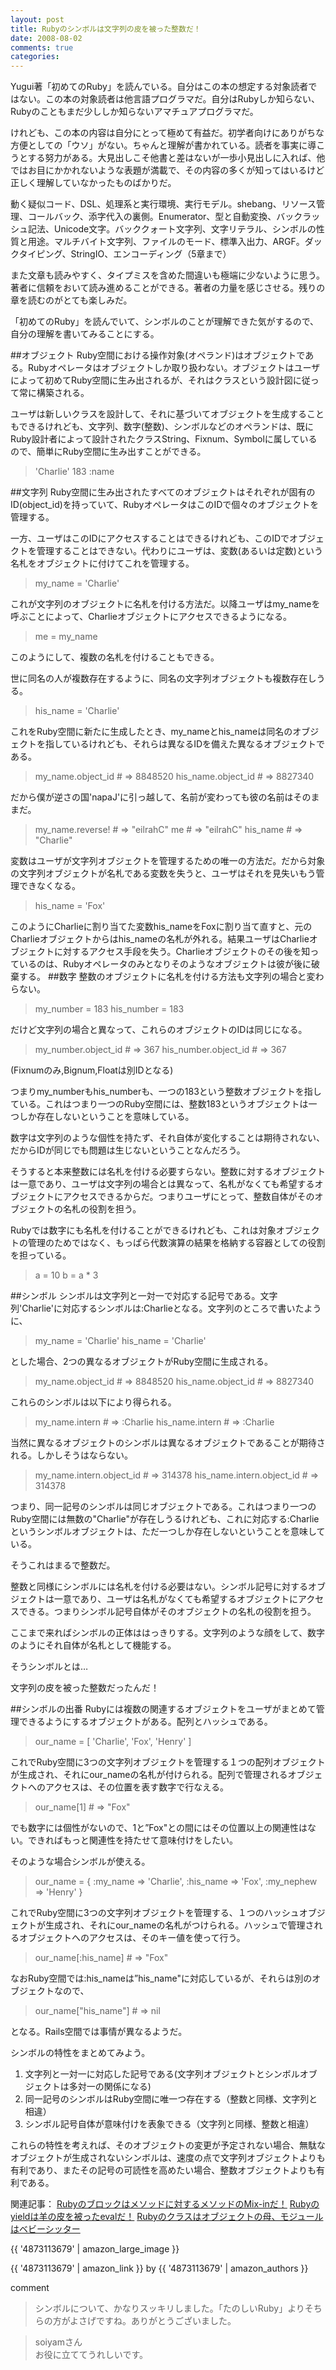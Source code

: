 ```yaml
---
layout: post
title: Rubyのシンボルは文字列の皮を被った整数だ！
date: 2008-08-02
comments: true
categories:
---
```



Yugui著「初めてのRuby」を読んでいる。自分はこの本の想定する対象読者ではない。この本の対象読者は他言語プログラマだ。自分はRubyしか知らない、Rubyのこともまだ少ししか知らないアマチュアプログラマだ。

けれども、この本の内容は自分にとって極めて有益だ。初学者向けにありがちな方便としての「ウソ」がない。ちゃんと理解が書かれている。読者を事実に導こうとする努力がある。大見出しこそ他書と差はないが一歩小見出しに入れば、他ではお目にかかれないような表題が満載で、その内容の多くが知ってはいるけど正しく理解していなかったものばかりだ。

動く疑似コード、DSL、処理系と実行環境、実行モデル。shebang、リソース管理、コールバック、添字代入の裏側。Enumerator、型と自動変換、バックラッシュ記法、Unicode文字。バッククォート文字列、文字リテラル、シンボルの性質と用途。マルチバイト文字列、ファイルのモード、標準入出力、ARGF。ダックタイピング、StringIO、エンコーディング（5章まで）

また文章も読みやすく、タイプミスを含めた間違いも極端に少ないように思う。著者に信頼をおいて読み進めることができる。著者の力量を感じさせる。残りの章を読むのがとても楽しみだ。

「初めてのRuby」を読んでいて、シンボルのことが理解できた気がするので、自分の理解を書いてみることにする。

##オブジェクト
Ruby空間における操作対象(オペランド)はオブジェクトである。Rubyオペレータはオブジェクトしか取り扱わない。オブジェクトはユーザによって初めてRuby空間に生み出されるが、それはクラスという設計図に従って常に構築される。

ユーザは新しいクラスを設計して、それに基づいてオブジェクトを生成することもできるけれども、文字列、数字(整数)、シンボルなどのオペランドは、既にRuby設計者によって設計されたクラスString、Fixnum、Symbolに属しているので、簡単にRuby空間に生み出すことができる。
> 
>   'Charlie'
>   183
>   :name


##文字列
Ruby空間に生み出されたすべてのオブジェクトはそれぞれが固有のID(object_id)を持っていて、RubyオペレータはこのIDで個々のオブジェクトを管理する。

一方、ユーザはこのIDにアクセスすることはできるけれども、このIDでオブジェクトを管理することはできない。代わりにユーザは、変数(あるいは定数)という名札をオブジェクトに付けてこれを管理する。
> 
>   my_name = 'Charlie'

これが文字列のオブジェクトに名札を付ける方法だ。以降ユーザはmy_nameを呼ぶことによって、Charlieオブジェクトにアクセスできるようになる。
> 
>   me = my_name

このようにして、複数の名札を付けることもできる。

世に同名の人が複数存在するように、同名の文字列オブジェクトも複数存在しうる。
> 
>   his_name = 'Charlie'

これをRuby空間に新たに生成したとき、my_nameとhis_nameは同名のオブジェクトを指しているけれども、それらは異なるIDを備えた異なるオブジェクトである。
> 
>   my_name.object_id  # => 8848520
>   his_name.object_id  # => 8827340

だから僕が逆さの国'napaJ'に引っ越して、名前が変わっても彼の名前はそのままだ。
> 
>   my_name.reverse! # => "eilrahC"
>   me                           # => "eilrahC"
>   his_name                # => "Charlie"


変数はユーザが文字列オブジェクトを管理するための唯一の方法だ。だから対象の文字列オブジェクトが名札である変数を失うと、ユーザはそれを見失いもう管理できなくなる。
> 
>   his_name = 'Fox'

このようにCharlieに割り当てた変数his_nameをFoxに割り当て直すと、元のCharlieオブジェクトからはhis_nameの名札が外れる。結果ユーザはCharlieオブジェクトに対するアクセス手段を失う。Charlieオブジェクトのその後を知っているのは、Rubyオペレータのみとなりそのようなオブジェクトは彼が後に破棄する。
##数字
整数のオブジェクトに名札を付ける方法も文字列の場合と変わらない。
> 
>   my_number = 183
>   his_number = 183

だけど文字列の場合と異なって、これらのオブジェクトのIDは同じになる。
> 
>   my_number.object_id  # => 367
>   his_number.object_id  # => 367

(Fixnumのみ,Bignum,Floatは別IDとなる)

つまりmy_numberもhis_numberも、一つの183という整数オブジェクトを指している。これはつまり一つのRuby空間には、整数183というオブジェクトは一つしか存在しないということを意味している。

数字は文字列のような個性を持たず、それ自体が変化することは期待されない、だからIDが同じでも問題は生じないということなんだろう。

そうすると本来整数には名札を付ける必要すらない。整数に対するオブジェクトは一意であり、ユーザは文字列の場合とは異なって、名札がなくても希望するオブジェクトにアクセスできるからだ。つまりユーザにとって、整数自体がそのオブジェクトの名札の役割を担う。

Rubyでは数字にも名札を付けることができるけれども、これは対象オブジェクトの管理のためではなく、もっぱら代数演算の結果を格納する容器としての役割を担っている。
> 
>   a = 10
>   b = a * 3

##シンボル
シンボルは文字列と一対一で対応する記号である。文字列'Charlie'に対応するシンボルは:Charlieとなる。文字列のところで書いたように、
> 
>   my_name = 'Charlie'
>   his_name = 'Charlie'

とした場合、2つの異なるオブジェクトがRuby空間に生成される。
> 
>   my_name.object_id  # => 8848520
>   his_name.object_id  # => 8827340

これらのシンボルは以下により得られる。
> 
>   my_name.intern # => :Charlie
>   his_name.intern # => :Charlie

当然に異なるオブジェクトのシンボルは異なるオブジェクトであることが期待される。しかしそうはならない。
> 
>   my_name.intern.object_id # => 314378
>   his_name.intern.object_id # => 314378

つまり、同一記号のシンボルは同じオブジェクトである。これはつまり一つのRuby空間には無数の"Charlie"が存在しうるけれども、これに対応する:Charlieというシンボルオブジェクトは、ただ一つしか存在しないということを意味している。

そうこれはまるで整数だ。

整数と同様にシンボルには名札を付ける必要はない。シンボル記号に対するオブジェクトは一意であり、ユーザは名札がなくても希望するオブジェクトにアクセスできる。つまりシンボル記号自体がそのオブジェクトの名札の役割を担う。

ここまで来ればシンボルの正体ははっきりする。文字列のような顔をして、数字のようにそれ自体が名札として機能する。

そうシンボルとは…

文字列の皮を被った整数だったんだ！

##シンボルの出番
Rubyには複数の関連するオブジェクトをユーザがまとめて管理できるようにするオブジェクトがある。配列とハッシュである。
> 
>   our_name = [ 'Charlie', 'Fox', 'Henry' ]

これでRuby空間に3つの文字列オブジェクトを管理する１つの配列オブジェクトが生成され、それにour_nameの名札が付けられる。配列で管理されるオブジェクトへのアクセスは、その位置を表す数字で行なえる。
> 
>   our_name[1] # => "Fox"

でも数字には個性がないので、1と”Fox"との間にはその位置以上の関連性はない。できればもっと関連性を持たせて意味付けをしたい。

そのような場合シンボルが使える。
> 
>   our_name = { :my_name => 'Charlie', :his_name => 'Fox', :my_nephew => 'Henry' }

これでRuby空間に3つの文字列オブジェクトを管理する、１つのハッシュオブジェクトが生成され、それにour_nameの名札がつけられる。ハッシュで管理されるオブジェクトへのアクセスは、そのキー値を使って行う。
> 
>   our_name[:his_name] # => "Fox"

なおRuby空間では:his_nameは”his_name"に対応しているが、それらは別のオブジェクトなので、
> 
>   our_name["his_name"] # => nil

となる。Rails空間では事情が異なるようだ。

シンボルの特性をまとめてみよう。

1. 文字列と一対一に対応した記号である(文字列オブジェクトとシンボルオブジェクトは多対一の関係になる)
1. 同一記号のシンボルはRuby空間に唯一つ存在する（整数と同様、文字列と相違）
1. シンボル記号自体が意味付けを表象できる（文字列と同様、整数と相違）

これらの特性を考えれば、そのオブジェクトの変更が予定されない場合、無駄なオブジェクトが生成されないシンボルは、速度の点で文字列オブジェクトよりも有利であり、またその記号の可読性を高めたい場合、整数オブジェクトよりも有利である。

関連記事：
[Rubyのブロックはメソッドに対するメソッドのMix-inだ！](/2008/08/09/Ruby-Mix-in/)
[Rubyのyieldは羊の皮を被ったevalだ！](/2008/08/12/Ruby-yield-eval/)
[Rubyのクラスはオブジェクトの母、モジュールはベビーシッター](/2008/08/16/Ruby/)

{{ '4873113679' | amazon_large_image }}

{{ '4873113679' | amazon_link }} by {{ '4873113679' | amazon_authors }}

comment
>シンボルについて、かなりスッキリしました。「たのしいRuby」よりそちらの方がよさげですね。ありがとうございました。

>soiyamさん<br>お役に立ててうれしいです。
